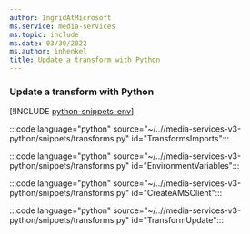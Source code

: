 ```yaml
---
author: IngridAtMicrosoft
ms.service: media-services
ms.topic: include
ms.date: 03/30/2022
ms.author: inhenkel
title: Update a transform with Python
---
```


### Update a transform with Python

[!INCLUDE [python-snippets-env](python-snippets-env.md)]

:::code language="python" source="~/..//media-services-v3-python/snippets/transforms.py" id="TransformsImports":::

:::code language="python" source="~/..//media-services-v3-python/snippets/transforms.py" id="EnvironmentVariables":::

:::code language="python" source="~/..//media-services-v3-python/snippets/transforms.py" id="CreateAMSClient":::

:::code language="python" source="~/..//media-services-v3-python/snippets/transforms.py" id="TransformUpdate":::
